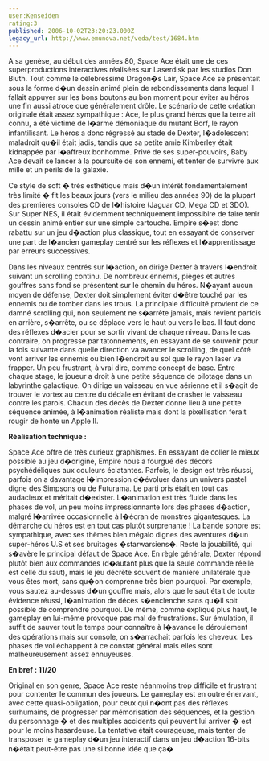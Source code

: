 ```yaml
---
user:Kenseiden
rating:3
published: 2006-10-02T23:20:23.000Z
legacy_url: http://www.emunova.net/veda/test/1684.htm
---
```

A sa genèse, au début des années 80, Space Ace était une de ces superproductions interactives réalisées sur Laserdisk par les studios Don Bluth. Tout comme le célebressime Dragon�s Lair, Space Ace se présentait sous la forme d�un dessin animé plein de rebondissements dans lequel il fallait appuyer sur les bons boutons au bon moment pour éviter au héros une fin aussi atroce que généralement drôle. Le scénario de cette création originale était assez sympathique : Ace, le plus grand héros que la terre ait connu, a été victime de l�arme démoniaque du mutant Borf, le rayon infantilisant. Le héros a donc régressé au stade de Dexter, l�adolescent maladroit qu�il était jadis, tandis que sa petite amie Kimberley était kidnappée par l�affreux bonhomme. Privé de ses super-pouvoirs, Baby Ace devait se lancer à la poursuite de son ennemi, et tenter de survivre aux mille et un périls de la galaxie.  

  

Ce style de soft � très esthétique mais d�un intérêt fondamentalement très limité � fit les beaux jours (vers le milieu des années 90) de la plupart des premières consoles CD de l�histoire (Jaguar CD, Mega CD et 3DO). Sur Super NES, il était évidemment techniquement impossiblre de faire tenir un dessin animé entier sur une simple cartouche. Empire s�est donc rabattu sur un jeu d�action plus classique, tout en essayant de conserver une part de l�ancien gameplay centré sur les réflexes et l�apprentissage par erreurs successives.  

  

Dans les niveaux centrés sur l�action, on dirige Dexter à travers l�endroit suivant un scrolling continu. De nombreux ennemis, pièges et autres gouffres sans fond se présentent sur le chemin du héros. N�ayant aucun moyen de défense, Dexter doit simplement éviter d�être touché par les ennemis ou de tomber dans les trous. La principale difficulté provient de ce damné scrolling qui, non seulement ne s�arrête jamais, mais revient parfois en arrière, s�arrête, ou se déplace vers le haut ou vers le bas. Il faut donc des réflexes d�acier pour se sortir vivant de chaque niveau. Dans le cas contraire, on progresse par tatonnements, en essayant de se souvenir pour la fois suivante dans quelle direction va avancer le scrolling, de quel côté vont arriver les ennemis ou bien l�endroit au sol que le rayon laser va frapper. Un peu frustrant, à vrai dire, comme concept de base. Entre chaque stage, le joueur a droit à une petite séquence de pilotage dans un labyrinthe galactique. On dirige un vaisseau en vue aérienne et il s�agit de trouver le vortex au centre du dédale en évitant de crasher le vaisseau contre les parois. Chacun des décès de Dexter donne lieu à une petite séquence animée, à l�animation réaliste mais dont la pixellisation ferait rougir de honte un Apple II.  

  

**Réalisation technique :**  

Space Ace offre de très curieux graphismes. En essayant de coller le mieux possible au jeu d�origine, Empire nous a fourgué des décors psychédéliques aux couleurs éclatantes. Parfois, le design est très réussi, parfois on a davantage l�impression d�évoluer dans un univers pastel digne des Simpsons ou de Futurama. Le parti pris était en tout cas audacieux et méritait d�exister. L�animation est très fluide dans les phases de vol, un peu moins impressionnante lors des phases d�action, malgré l�arrivée occasionnelle à l�écran de monstres gigantesques. La démarche du héros est en tout cas plutôt surprenante ! La bande sonore est sympathique, avec ses thèmes bien mégalo dignes des aventures d�un super-héros U.S et ses bruitages �starwarsiens�. Reste la jouabilité, qui s�avère le principal défaut de Space Ace. En règle générale, Dexter répond plutôt bien aux commandes (d�autant plus que la seule commande réelle est celle du saut), mais le jeu décrète souvent de manière unilatérale que vous êtes mort, sans qu�on comprenne très bien pourquoi. Par exemple, vous sautez au-dessus d�un gouffre mais, alors que le saut était de toute évidence réussi, l�animation de décès s�enclenche sans qu�il soit possible de comprendre pourquoi. De même, comme expliqué plus haut, le gameplay en lui-même provoque pas mal de frustrations. Sur émulation, il suffit de sauver tout le temps pour connaître à l�avance le déroulement des opérations mais sur console, on s�arrachait parfois les cheveux. Les phases de vol échappent à ce constat général mais elles sont malheureusement assez ennuyeuses.  

  

**En bref : 11/20**  

Original en son genre, Space Ace reste néanmoins trop difficile et frustrant pour contenter le commun des joueurs. Le gameplay est en outre énervant, avec cette quasi-obligation, pour ceux qui n�ont pas des réflexes surhumains, de progresser par mémorisation des séquences, et la gestion du personnage � et des multiples accidents qui peuvent lui arriver � est pour le moins hasardeuse. La tentative était courageuse, mais tenter de transposer le gameplay d�un jeu interactif dans un jeu d�action 16-bits n�était peut-être pas une si bonne idée que ça�